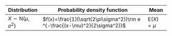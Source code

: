 Distribution|Probability density function|Mean
------|-------|------
$X\sim \text{N}(\mu,\sigma^2)$|$f(x)=\frac{1}{\sqrt{2\pi\sigma^2}}\rm e ^{-\frac{(x-\mu)^2}{2\sigma^2}}$|$\text{E}(X)=\mu$
